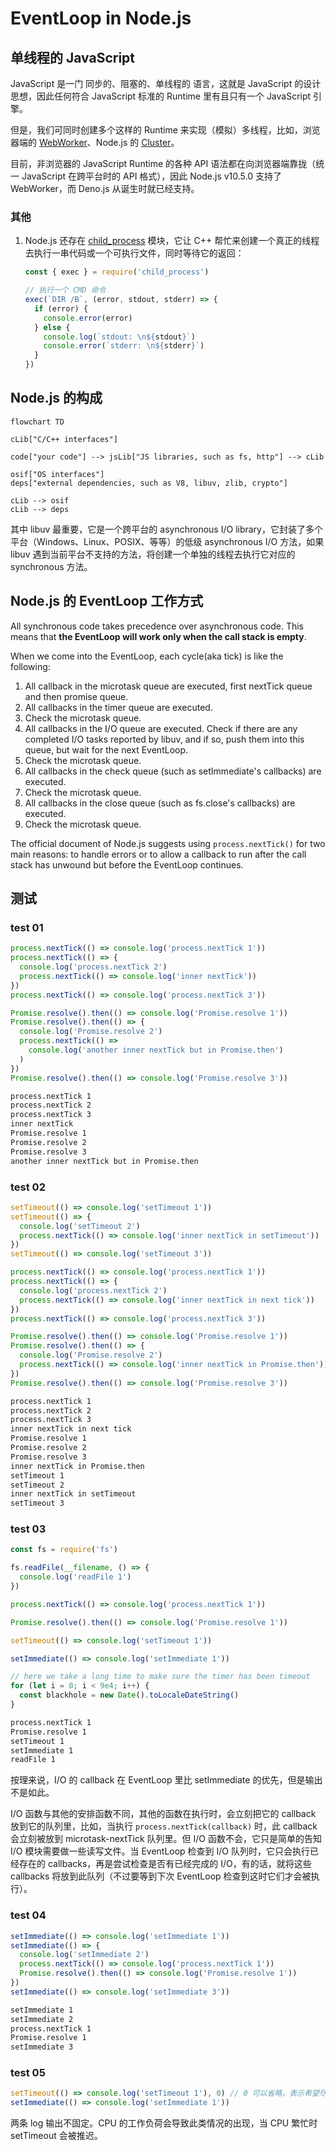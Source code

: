 # EventLoop in Node.js

## 单线程的 JavaScript

JavaScript 是一门 同步的、阻塞的、单线程的 语言，这就是 JavaScript 的设计思想，因此任何符合 JavaScript 标准的 Runtime 里有且只有一个 JavaScript 引擎。

但是，我们可同时创建多个这样的 Runtime 来实现（模拟）多线程，比如，浏览器端的 [WebWorker](https://developer.mozilla.org/en-US/docs/Web/API/Worker)、Node.js 的 [Cluster](https://nodejs.org/dist/latest-v19.x/docs/api/cluster.html)。

目前，非浏览器的 JavaScript Runtime 的各种 API 语法都在向浏览器端靠拢（统一 JavaScript 在跨平台时的 API 格式），因此 Node.js v10.5.0 支持了 WebWorker，而 Deno.js 从诞生时就已经支持。

### 其他

1. Node.js 还存在 [child_process](https://nodejs.org/dist/latest-v19.x/docs/api/child_process.html) 模块，它让 C++ 帮忙来创建一个真正的线程去执行一串代码或一个可执行文件，同时等待它的返回：

   ```js
   const { exec } = require('child_process')

   // 执行一个 CMD 命令
   exec(`DIR /B`, (error, stdout, stderr) => {
     if (error) {
       console.error(error)
     } else {
       console.log(`stdout: \n${stdout}`)
       console.error(`stderr: \n${stderr}`)
     }
   })
   ```

## Node.js 的构成

```mermaid
flowchart TD

cLib["C/C++ interfaces"]

code["your code"] --> jsLib["JS libraries, such as fs, http"] --> cLib

osif["OS interfaces"]
deps["external dependencies, such as V8, libuv, zlib, crypto"]

cLib --> osif
cLib --> deps
```

其中 libuv 最重要，它是一个跨平台的 asynchronous I/O library，它封装了多个平台（Windows、Linux、POSIX、等等）的低级 asynchronous I/O 方法，如果 libuv 遇到当前平台不支持的方法，将创建一个单独的线程去执行它对应的 synchronous 方法。

## Node.js 的 EventLoop 工作方式

All synchronous code takes precedence over asynchronous code. This means that **the EventLoop will work only when the call stack is empty**.

When we come into the EventLoop, each cycle(aka tick) is like the following:

1. All callback in the microtask queue are executed, first nextTick queue and then promise queue.
2. All callbacks in the timer queue are executed.
3. Check the microtask queue.
4. All callbacks in the I/O queue are executed. Check if there are any completed I/O tasks reported by libuv, and if so, push them into this queue, but wait for the next EventLoop.
5. Check the microtask queue.
6. All callbacks in the check queue (such as setImmediate's callbacks) are executed.
7. Check the microtask queue.
8. All callbacks in the close queue (such as fs.close's callbacks) are executed.
9. Check the microtask queue.

The official document of Node.js suggests using `process.nextTick()` for two main reasons: to handle errors or to allow a callback to run after the call stack has unwound but before the EventLoop continues.

## 测试

### test 01

```js
process.nextTick(() => console.log('process.nextTick 1'))
process.nextTick(() => {
  console.log('process.nextTick 2')
  process.nextTick(() => console.log('inner nextTick'))
})
process.nextTick(() => console.log('process.nextTick 3'))

Promise.resolve().then(() => console.log('Promise.resolve 1'))
Promise.resolve().then(() => {
  console.log('Promise.resolve 2')
  process.nextTick(() =>
    console.log('another inner nextTick but in Promise.then')
  )
})
Promise.resolve().then(() => console.log('Promise.resolve 3'))
```

```txt
process.nextTick 1
process.nextTick 2
process.nextTick 3
inner nextTick
Promise.resolve 1
Promise.resolve 2
Promise.resolve 3
another inner nextTick but in Promise.then
```

### test 02

```js
setTimeout(() => console.log('setTimeout 1'))
setTimeout(() => {
  console.log('setTimeout 2')
  process.nextTick(() => console.log('inner nextTick in setTimeout'))
})
setTimeout(() => console.log('setTimeout 3'))

process.nextTick(() => console.log('process.nextTick 1'))
process.nextTick(() => {
  console.log('process.nextTick 2')
  process.nextTick(() => console.log('inner nextTick in next tick'))
})
process.nextTick(() => console.log('process.nextTick 3'))

Promise.resolve().then(() => console.log('Promise.resolve 1'))
Promise.resolve().then(() => {
  console.log('Promise.resolve 2')
  process.nextTick(() => console.log('inner nextTick in Promise.then'))
})
Promise.resolve().then(() => console.log('Promise.resolve 3'))
```

```txt
process.nextTick 1
process.nextTick 2
process.nextTick 3
inner nextTick in next tick
Promise.resolve 1
Promise.resolve 2
Promise.resolve 3
inner nextTick in Promise.then
setTimeout 1
setTimeout 2
inner nextTick in setTimeout
setTimeout 3
```

### test 03

```js
const fs = require('fs')

fs.readFile(__filename, () => {
  console.log('readFile 1')
})

process.nextTick(() => console.log('process.nextTick 1'))

Promise.resolve().then(() => console.log('Promise.resolve 1'))

setTimeout(() => console.log('setTimeout 1'))

setImmediate(() => console.log('setImmediate 1'))

// here we take a long time to make sure the timer has been timeout
for (let i = 0; i < 9e4; i++) {
  const blackhole = new Date().toLocaleDateString()
}
```

```txt
process.nextTick 1
Promise.resolve 1
setTimeout 1
setImmediate 1
readFile 1
```

按理来说，I/O 的 callback 在 EventLoop 里比 setImmediate 的优先，但是输出不是如此。

I/O 函数与其他的安排函数不同，其他的函数在执行时，会立刻把它的 callback 放到它的队列里，比如，当执行 `process.nextTick(callback)` 时，此 callback 会立刻被放到 microtask-nextTick 队列里。但 I/O 函数不会，它只是简单的告知 I/O 模块需要做一些读写文件。当 EventLoop 检查到 I/O 队列时，它只会执行已经存在的 callbacks，再是尝试检查是否有已经完成的 I/O，有的话，就将这些 callbacks 将放到此队列（不过要等到下次 EventLoop 检查到这时它们才会被执行）。

### test 04

```js
setImmediate(() => console.log('setImmediate 1'))
setImmediate(() => {
  console.log('setImmediate 2')
  process.nextTick(() => console.log('process.nextTick 1'))
  Promise.resolve().then(() => console.log('Promise.resolve 1'))
})
setImmediate(() => console.log('setImmediate 3'))
```

```txt
setImmediate 1
setImmediate 2
process.nextTick 1
Promise.resolve 1
setImmediate 3
```

### test 05

```js
setTimeout(() => console.log('setTimeout 1'), 0) // 0 可以省略，表示希望尽快执行 callback（当然具体什么时候，及是否会被推迟，都取决 Node.js 的具体安排）
setImmediate(() => console.log('setImmediate 1'))
```

两条 log 输出不固定。CPU 的工作负荷会导致此类情况的出现，当 CPU 繁忙时 setTimeout 会被推迟。
